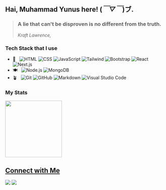 ## Hai, Muhammad Yunus here! (*￣▽￣*)ブ.
> ### A lie that can't be disproven is no different from the truth. <br>
>  _Kraft Lawrence,_

### Tech Stack that I use

- 🥗 &nbsp;
  ![HTML](https://img.shields.io/badge/-HTML-333333?style=flat&logo=HTML5)
  ![CSS](https://img.shields.io/badge/-CSS-333333?style=flat&logo=CSS3&logoColor=1572B6)
  ![JavaScript](https://img.shields.io/badge/-JavaScript-333333?style=flat&logo=javascript)
  ![Tailwind](https://img.shields.io/badge/-Tailwind-333333?style=flat&logo=tailwindcss&logoColor=563D7C)
  ![Bootstrap](https://img.shields.io/badge/-Bootstrap-333333?style=flat&logo=bootstrap&logoColor=563D7C)
  ![React](https://img.shields.io/badge/-React-333333?style=flat&logo=react)
  ![Next.js](https://img.shields.io/badge/-Next.js-333333?style=flat&logo=next.js)
- 🍽️ &nbsp;
  ![Node.js](https://img.shields.io/badge/-Node.js-333333?style=flat&logo=node.js)
  ![MongoDB](https://img.shields.io/badge/-MongoDB-333333?style=flat&logo=mongodb)
- 🪴 &nbsp;
  ![Git](https://img.shields.io/badge/-Git-333333?style=flat&logo=git)
  ![GitHub](https://img.shields.io/badge/-GitHub-333333?style=flat&logo=github)
  ![Markdown](https://img.shields.io/badge/-Markdown-333333?style=flat&logo=markdown)
  ![Visual Studio Code](https://img.shields.io/badge/-Visual%20Studio%20Code-333333?style=flat&logo=visual-studio-code&logoColor=007ACC)

### My Stats
<p>
<a href="https://github.com/snymnd">
  <img height="180em" src="https://github-readme-stats.vercel.app/api?username=snymnd&count_private=true&show_icons=true&hide=issues,stars&title_color=8afbfd&icon_color=8afbfd&theme=algolia" />
</p>


## Connect with Me

<!-- <a href="https://rizqitsani.dev" target="_blank" rel="noreferrer noopener"><img src="https://img.shields.io/badge/-rizqitsani.dev-3423A6?style=flat-square&logo=Google-Chrome&logoColor=white"/></a> -->
<a href="https://www.linkedin.com/in/muhammad-yunus-68920021b/" target="_blank" rel="noreferrer noopener"><img src="https://img.shields.io/badge/-Muhammad%20Yunus-0077B5?style=flat-square&logo=Linkedin&logoColor=white"/></a>
<a href="mailto:muh.yunus310502@gmail.com"><img src="https://img.shields.io/badge/-muh.yunus310502@gmail.com-D14836?style=flat-square&logo=Gmail&logoColor=white"/></a>

